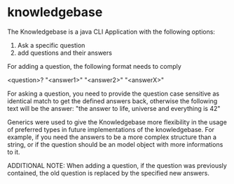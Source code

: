 # knowledgebase

The Knowledgebase is a java CLI Application with the following options:
1) Ask a specific question 
2) add questions and their answers

For adding a question, the following format needs to comply

\<question\>\? \"\<answer1\>\" \"\<answer2\>\" \"\<answerX\>\"

For asking a question, you need to provide the question case sensitive as identical match to get the defined answers back, otherwise the following text will be the answer:
\"the answer to life, universe and everything is 42\"

Generics were used to give the Knowledgebase more flexibility in the usage of preferred types in future implementations of the knowledgebase. For example, if you need the answers to be a more complex structure than a string, or if the question should be an model object with more informations to it.

ADDITIONAL NOTE:
When adding a question, if the question was previously contained, the old question is replaced by the specified new answers.